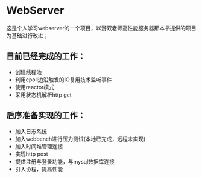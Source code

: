 # WebServer
这是个人学习webserver的一个项目，以游双老师高性能服务器那本书提供的项目为基础进行改进；
## 目前已经完成的工作：
- 创建线程池
- 利用epoll边沿触发的IO复用技术监听事件
- 使用reactor模式
- 采用状态机解析http get
## 后序准备实现的工作：
- 加入日志系统
- 加入webbench进行压力测试(本地已完成，远程未实现)
- 加入时间堆管理连接
- 实现http post
- 提供注册与登录功能，与mysql数据库连接
- 引入协程，提高性能 
